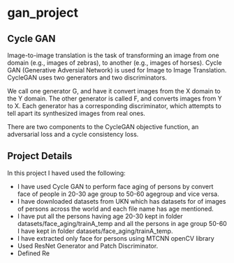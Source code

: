 # gan_project

## Cycle GAN
Image-to-image translation is the task of transforming an image from one domain (e.g., images of zebras), to another (e.g., images of horses). Cycle GAN (Generative Adversial Network) is used for Image to Image Translation. CycleGAN  uses two generators and two discriminators. 

We call one generator G, and have it convert images from the X domain to the Y domain. The other generator is called F, and converts images from Y to X. Each generator has a corresponding discriminator, which attempts to tell apart its synthesized images from real ones.

There are two components to the CycleGAN objective function, an adversarial loss and a cycle consistency loss.

## Project Details

In this project I haved used  the following:

- I have used Cycle GAN to perform face aging of persons by convert face of people in 20-30 age group to 50-60 agegroup and vice versa.
- I have downloaded datasets from UKN which has datasets for of images of persons across the world and each file name has age mentioned.
- I have put all the persons having age 20-30 kept in folder datasets/face_aging/trainA_temp and all the persons in age group 50-60 I have kept in folder datasets/face_aging/trainA_temp.
- I have extracted only face for persons using MTCNN openCV library 
- Used ResNet Generator and Patch Discriminator.
- Defined Re







